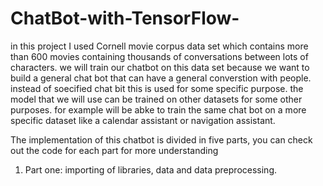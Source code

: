 # ChatBot-with-TensorFlow-
in this project I used Cornell movie corpus data set which contains more than 600 movies containing thousands of conversations between lots of characters. 
we will train our chatbot on this data set because we want to build a general chat bot that can have a general converstion with people.
instead of soecified chat bit this is used for some specific purpose. the model that we will use can be trained on other datasets for some other purposes.
for example will be abke to train the same chat bot on a more specific dataset like a calendar assistant or navigation assistant. 

The implementation of this chatbot is divided in five parts, you can check out the code for each part for more understanding
1. Part one: importing of libraries, data and data preprocessing. 
